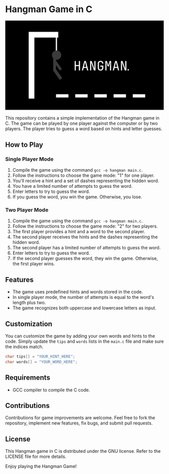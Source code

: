 # Hangman Game in C

![Hangman](assets/hangman.png)

This repository contains a simple implementation of the Hangman game in C. The game can be played by one player against the computer or by two players. The player tries to guess a word based on hints and letter guesses.

## How to Play

### Single Player Mode

1. Compile the game using the command `gcc -o hangman main.c`.
2. Follow the instructions to choose the game mode: "1" for one player.
3. You'll receive a hint and a set of dashes representing the hidden word.
4. You have a limited number of attempts to guess the word.
5. Enter letters to try to guess the word.
6. If you guess the word, you win the game. Otherwise, you lose.

### Two Player Mode

1. Compile the game using the command `gcc -o hangman main.c`.
2. Follow the instructions to choose the game mode: "2" for two players.
3. The first player provides a hint and a word to the second player.
4. The second player receives the hints and the dashes representing the hidden word.
5. The second player has a limited number of attempts to guess the word.
6. Enter letters to try to guess the word.
7. If the second player guesses the word, they win the game. Otherwise, the first player wins.

## Features

- The game uses predefined hints and words stored in the code.
- In single player mode, the number of attempts is equal to the word's length plus two.
- The game recognizes both uppercase and lowercase letters as input.

## Customization

You can customize the game by adding your own words and hints to the code. Simply update the `tips` and `words` lists in the `main.c` file and make sure the indices match.

```c
char tips[] = "YOUR_HINT_HERE";
char words[] = "YOUR_WORD_HERE";
```

## Requirements

- GCC compiler to compile the C code.

## Contributions

Contributions for game improvements are welcome. Feel free to fork the repository, implement new features, fix bugs, and submit pull requests.

## License

This Hangman game in C is distributed under the GNU license. Refer to the LICENSE file for more details.

Enjoy playing the Hangman Game!